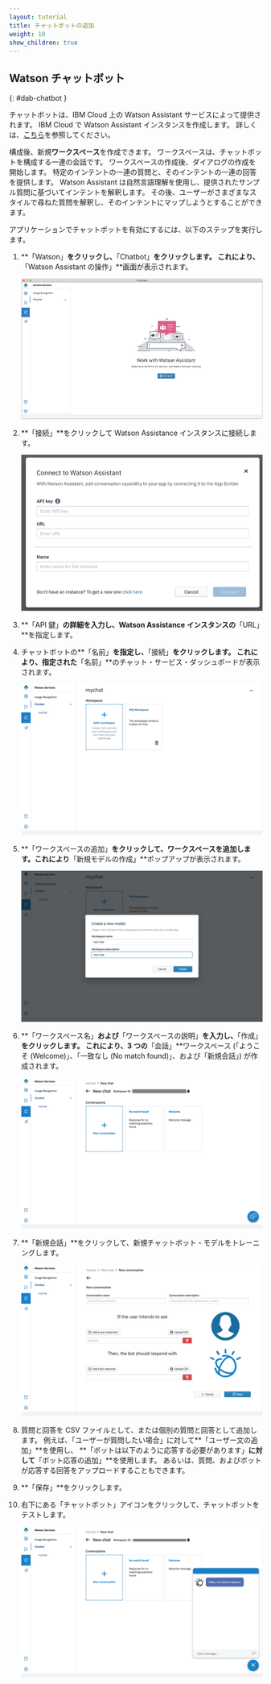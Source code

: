 ```yaml
---
layout: tutorial
title: チャットボットの追加
weight: 10
show_children: true
---
```

<!-- NLS_CHARSET=UTF-8 -->
## Watson チャットボット
{: #dab-chatbot }

チャットボットは、IBM Cloud 上の Watson Assistant サービスによって提供されます。 IBM Cloud で Watson Assistant インスタンスを作成します。 詳しくは、[こちら](https://cloud.ibm.com/catalog/services/watson-assistant-formerly-conversation)を参照してください。

構成後、新規**ワークスペース**を作成できます。 ワークスペースは、チャットボットを構成する一連の会話です。 ワークスペースの作成後、ダイアログの作成を開始します。 特定のインテントの一連の質問と、そのインテントの一連の回答を提供します。 Watson Assistant は自然言語理解を使用し、提供されたサンプル質問に基づいてインテントを解釈します。 その後、ユーザーがさまざまなスタイルで尋ねた質問を解釈し、そのインテントにマップしようとすることができます。

アプリケーションでチャットボットを有効にするには、以下のステップを実行します。

1. **「Watson」**をクリックし、**「Chatbot」**をクリックします。 これにより、**「Watson Assistant の操作」**画面が表示されます。

    ![Watson Chatbot](dab-watson-chat.png)

2. **「接続」**をクリックして Watson Assistance インスタンスに接続します。

    ![Watson Chat インスタンス](dab-watson-chat-instance.png)

3. **「API 鍵」**の詳細を入力し、Watson Assistance インスタンスの**「URL」**を指定します。 
4. チャットボットの**「名前」**を指定し、**「接続」**をクリックします。 これにより、指定された**「名前」**のチャット・サービス・ダッシュボードが表示されます。

    ![Watson チャットボット・ワークスペース](dab-watson-chat-workspace.png)

5. **「ワークスペースの追加」**をクリックして、ワークスペースを追加します。これにより**「新規モデルの作成」**ポップアップが表示されます。

    ![Watson チャットボット・ワークスペースの新規モデル](dab-watson-chat-new-model.png)

6. **「ワークスペース名」**および**「ワークスペースの説明」**を入力し、**「作成」**をクリックします。 これにより、3 つの**「会話」**ワークスペース (「ようこそ (Welcome)」、「一致なし (No match found)」、および「新規会話」) が作成されます。

    ![Watson チャットボットのデフォルト会話](dab-watson-chat-conversations.png)

7. **「新規会話」**をクリックして、新規チャットボット・モデルをトレーニングします。 

    ![Watson チャットボット Q&A](dab-watson-chat-questions.png)

8. 質問と回答を CSV ファイルとして、または個別の質問と回答として追加します。 例えば、「ユーザーが質問したい場合」に対して**「ユーザー文の追加」**を使用し、 **「ボットは以下のように応答する必要があります」**に対して**「ボット応答の追加」**を使用します。 あるいは、質問、およびボットが応答する回答をアップロードすることもできます。
9. **「保存」**をクリックします。
10. 右下にある「チャットボット」アイコンをクリックして、チャットボットをテストします。

    ![チャットボットのテスト](dab-watson-chat-testing.png)
